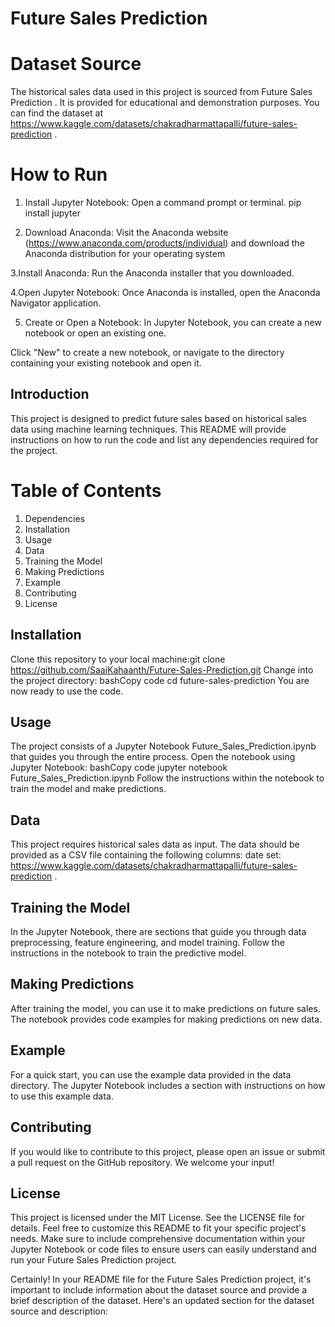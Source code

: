 
# Future Sales Prediction
# Dataset Source
The historical sales data used in this project is sourced from Future Sales Prediction . It is provided for educational and demonstration purposes. You can find the dataset at https://www.kaggle.com/datasets/chakradharmattapalli/future-sales-prediction .

# How to Run
1. Install Jupyter Notebook:
Open a command prompt or terminal.
  pip install jupyter

2. Download Anaconda:
Visit the Anaconda website (https://www.anaconda.com/products/individual) and download the Anaconda distribution for your operating system 

3.Install Anaconda:
Run the Anaconda installer that you downloaded.

4.Open Jupyter Notebook:
Once Anaconda is installed, open the Anaconda Navigator application.

5. Create or Open a Notebook:
In Jupyter Notebook, you can create a new notebook or open an existing one.

Click "New" to create a new notebook, or navigate to the directory containing your existing notebook and open it.

## Introduction

This project is designed to predict future sales based on historical sales data using machine learning techniques. This README will provide instructions on how to run the code and list any dependencies required for the project.
# Table of Contents
1.	Dependencies
2.	Installation
3.	Usage
4.	Data
5.	Training the Model
6.	Making Predictions
7.	Example
8.	Contributing
9.	License



## Installation
Clone this repository to your local machine:git clone https://github.com/SaaiKahaanth/Future-Sales-Prediction.git 
Change into the project directory:
   bashCopy code
cd future-sales-prediction 
You are now ready to use the code.

## Usage
The project consists of a Jupyter Notebook Future_Sales_Prediction.ipynb that guides you through the entire process. Open the notebook using Jupyter Notebook:
bashCopy code
jupyter notebook Future_Sales_Prediction.ipynb 
Follow the instructions within the notebook to train the model and make predictions.


## Data
This project requires historical sales data as input. The data should be provided as a CSV file containing the following columns:
date set: https://www.kaggle.com/datasets/chakradharmattapalli/future-sales-prediction .



## Training the Model
In the Jupyter Notebook, there are sections that guide you through data preprocessing, feature engineering, and model training. Follow the instructions in the notebook to train the predictive model.


## Making Predictions
After training the model, you can use it to make predictions on future sales. The notebook provides code examples for making predictions on new data.


## Example
For a quick start, you can use the example data provided in the data directory. The Jupyter Notebook includes a section with instructions on how to use this example data.


## Contributing
If you would like to contribute to this project, please open an issue or submit a pull request on the GitHub repository. We welcome your input!


## License

This project is licensed under the MIT License. See the LICENSE file for details.
Feel free to customize this README to fit your specific project's needs. Make sure to include comprehensive documentation within your Jupyter Notebook or code files to ensure users can easily understand and run your Future Sales Prediction project.

Certainly! In your README file for the Future Sales Prediction project, it's important to include information about the dataset source and provide a brief description of the dataset. Here's an updated section for the dataset source and description:



